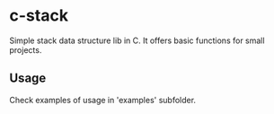 # c-stack
Simple stack data structure lib in C. It offers basic functions for small projects.

## Usage
Check examples of usage in 'examples' subfolder.
